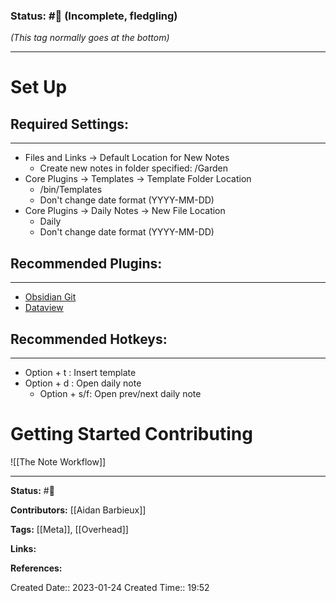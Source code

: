 ### Status: #🌱 (Incomplete, fledgling)
*(This tag normally goes at the bottom)*

---

# Set Up

## Required Settings:
---

- Files and Links -> Default Location for New Notes
	- Create new notes in folder specified: /Garden
- Core Plugins -> Templates -> Template Folder Location
	- /bin/Templates
	- Don't change date format (YYYY-MM-DD)
- Core Plugins -> Daily Notes -> New File Location
	- Daily
	- Don't change date format (YYYY-MM-DD)


## Recommended Plugins:
---

- [Obsidian Git](obsidian://show-plugin?id=obsidian-git)
- [Dataview](obsidian://show-plugin?id=dataview)

## Recommended Hotkeys:
---
- Option + t : Insert template
- Option + d : Open daily note
	- Option + s/f: Open prev/next daily note


# Getting Started Contributing

![[The Note Workflow]]

---
**Status:**
#🌱 

**Contributors:**
[[Aidan Barbieux]]

**Tags:**
[[Meta]], [[Overhead]]

**Links:**

**References:**

Created Date:: 2023-01-24
Created Time:: 19:52
